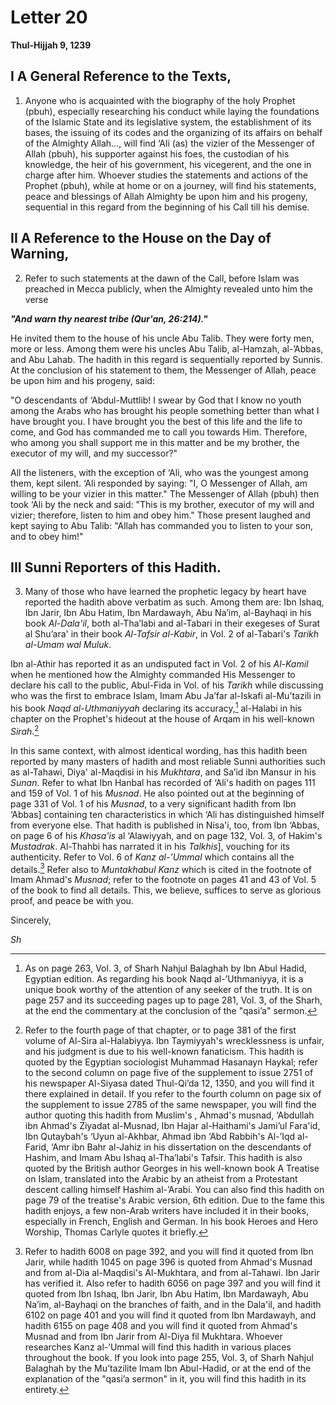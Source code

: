 Letter 20
=========

**Thul-Hijjah 9, 1239**

I A General Reference to the Texts,
-----------------------------------

1) Anyone who is acquainted with the biography of the holy Prophet
(pbuh), especially researching his conduct while laying the foundations
of the Islamic State and its legislative system, the establishment of
its bases, the issuing of its codes and the organizing of its affairs on
behalf of the Almighty Allah..., will find ‘Ali (as) the vizier of the
Messenger of Allah (pbuh), his supporter against his foes, the custodian
of his knowledge, the heir of his government, his vicegerent, and the
one in charge after him. Whoever studies the statements and actions of
the Prophet (pbuh), while at home or on a journey, will find his
statements, peace and blessings of Allah Almighty be upon him and his
progeny, sequential in this regard from the beginning of his Call till
his demise.

II A Reference to the House on the Day of Warning,
--------------------------------------------------

2) Refer to such statements at the dawn of the Call, before Islam was
preached in Mecca publicly, when the Almighty revealed unto him the
verse

***"And warn thy nearest tribe (Qur'an, 26:214)."***

He invited them to the house of his uncle Abu Talib. They were forty
men, more or less. Among them were his uncles Abu Talib, al-Hamzah,
al-’Abbas, and Abu Lahab. The hadith in this regard is sequentially
reported by Sunnis. At the conclusion of his statement to them, the
Messenger of Allah, peace be upon him and his progeny, said:

"O descendants of ‘Abdul-Muttlib! I swear by God that I know no youth
among the Arabs who has brought his people something better than what I
have brought you. I have brought you the best of this life and the life
to come, and God has commanded me to call you towards Him. Therefore,
who among you shall support me in this matter and be my brother, the
executor of my will, and my successor?"

All the listeners, with the exception of ‘Ali, who was the youngest
among them, kept silent. ‘Ali responded by saying: "I, O Messenger of
Allah, am willing to be your vizier in this matter." The Messenger of
Allah (pbuh) then took ‘Ali by the neck and said: "This is my brother,
executor of my will and vizier; therefore, listen to him and obey him."
Those present laughed and kept saying to Abu Talib: "Allah has commanded
you to listen to your son, and to obey him!"

III Sunni Reporters of this Hadith.
-----------------------------------

3) Many of those who have learned the prophetic legacy by heart have
reported the hadith above verbatim as such. Among them are: Ibn Ishaq,
Ibn Jarir, Ibn Abu Hatim, Ibn Mardawayh, Abu Na’im, al-Bayhaqi in his
book *Al-Dala'il*, both al-Tha’labi and al-Tabari in their exegeses of
Surat al Shu’ara' in their book *Al-Tafsir al-Kabir*, in Vol. 2 of
al-Tabari's *Tarikh al-Umam wal Muluk*.

Ibn al-Athir has reported it as an undisputed fact in Vol. 2 of his
*Al-Kamil* when he mentioned how the Almighty commanded His Messenger to
declare his call to the public, Abul-Fida in Vol. of his *Tarikh* while
discussing who was the first to embrace Islam, Imam Abu Ja’far al-Iskafi
al-Mu’tazili in his book *Naqd al-Uthmaniyyah* declaring its
accuracy,[^1] al-Halabi in his chapter on the Prophet's hideout at the
house of Arqam in his well-known *Sirah*.[^2]

In this same context, with almost identical wording, has this hadith
been reported by many masters of hadith and most reliable Sunni
authorities such as al-Tahawi, Diya' al-Maqdisi in his *Mukhtara*, and
Sa’id ibn Mansur in his *Sunan*. Refer to what Ibn Hanbal has recorded
of ‘Ali's hadith on pages 111 and 159 of Vol. 1 of his *Musnad*. He also
pointed out at the beginning of page 331 of Vol. 1 of his *Musnad*, to a
very significant hadith from Ibn ‘Abbas] containing ten characteristics
in which ‘Ali has distinguished himself from everyone else. That hadith
is published in Nisa'i, too, from Ibn ‘Abbas, on page 6 of his
*Khasa'is* al ‘Alawiyyah, and on page 132, Vol. 3, of Hakim's
*Mustadrak*. Al-Thahbi has narrated it in his *Talkhis*], vouching for
its authenticity. Refer to Vol. 6 of *Kanz al-’Ummal* which contains all
the details.[^3] Refer also to *Muntakhabul Kanz* which is cited in the
footnote of Imam Ahmad's *Musnad*; refer to the footnote on pages 41 and
43 of Vol. 5 of the book to find all details. This, we believe, suffices
to serve as glorious proof, and peace be with you.

Sincerely,

*Sh*

[^1]: As on page 263, Vol. 3, of Sharh Nahjul Balaghah by Ibn Abul
Hadid, Egyptian edition. As regarding his book Naqd al-’Uthmaniyya, it
is a unique book worthy of the attention of any seeker of the truth. It
is on page 257 and its succeeding pages up to page 281, Vol. 3, of the
Sharh, at the end the commentary at the conclusion of the "qasi’a"
sermon.

[^2]: Refer to the fourth page of that chapter, or to page 381 of the
first volume of Al-Sira al-Halabiyya. Ibn Taymiyyah's wrecklessness is
unfair, and his judgment is due to his well-known fanaticism. This
hadith is quoted by the Egyptian sociologist Muhammad Hasanayn Haykal;
refer to the second column on page five of the supplement to issue 2751
of his newspaper Al-Siyasa dated Thul-Qi’da 12, 1350, and you will find
it there explained in detail. If you refer to the fourth column on page
six of the supplement to issue 2785 of the same newspaper, you will find
the author quoting this hadith from Muslim's , Ahmad's musnad, ‘Abdullah
ibn Ahmad's Ziyadat al-Musnad, Ibn Hajar al-Haithami's Jami’ul Fara'id,
Ibn Qutaybah's ‘Uyun al-Akhbar, Ahmad ibn ‘Abd Rabbih's Al-’Iqd
al-Farid, ‘Amr ibn Bahr al-Jahiz in his dissertation on the descendants
of Hashim, and Imam Abu Ishaq al-Tha’labi's Tafsir. This hadith is also
quoted by the British author Georges in his well-known book A Treatise
on Islam, translated into the Arabic by an atheist from a Protestant
descent calling himself Hashim al-’Arabi. You can also find this hadith
on page 79 of the treatise's Arabic version, 6th edition. Due to the
fame this hadith enjoys, a few non-Arab writers have included it in
their books, especially in French, English and German. In his book
Heroes and Hero Worship, Thomas Carlyle quotes it briefly.

[^3]: Refer to hadith 6008 on page 392, and you will find it quoted from
Ibn Jarir, while hadith 1045 on page 396 is quoted from Ahmad's Musnad
and from al-Dia al-Maqdisi's Al-Mukhtara, and from al-Tahawi. Ibn Jarir
has verified it. Also refer to hadith 6056 on page 397 and you will find
it quoted from Ibn Ishaq, Ibn Jarir, Ibn Abu Hatim, Ibn Mardawayh, Abu
Na’im, al-Bayhaqi on the branches of faith, and in the Dala'il, and
hadith 6102 on page 401 and you will find it quoted from Ibn Mardawayh,
and hadith 6155 on page 408 and you will find it quoted from Ahmad's
Musnad and from Ibn Jarir from Al-Diya fil Mukhtara. Whoever researches
Kanz al-’Ummal will find this hadith in various places throughout the
book. If you look into page 255, Vol. 3, of Sharh Nahjul Balaghah by the
Mu’tazilite Imam Ibn Abul-Hadid, or at the end of the explanation of the
"qasi’a sermon" in it, you will find this hadith in its entirety.


